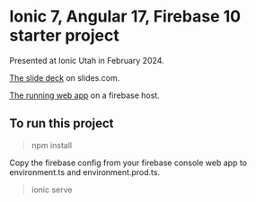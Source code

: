 # Ionic 7, Angular 17, Firebase 10 starter project

Presented at Ionic Utah in February 2024.

[The slide deck](https://slides.com/toddhale/rapid-app-dev-2024) on slides.com.

[The running web app](https://club-hale.web.app/) on a firebase host.


## To run this project

> npm install

Copy the firebase config from your firebase console web app to environment.ts and environment.prod.ts.

> ionic serve
